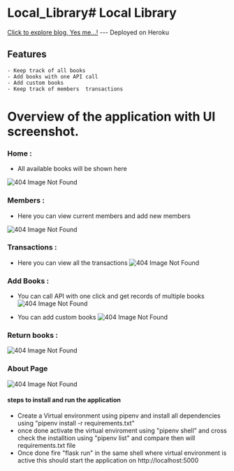 # Local_Library# Local Library


[Click to explore blog, Yes me...!](https://local-library-0.herokuapp.com/) --- Deployed on Heroku         

## Features 
    - Keep track of all books 
    - Add books with one API call 
    - Add custom books 
    - Keep track of members  transactions 

#  Overview of the  application with UI screenshot.

###  Home  :
* All available books will be shown here 

![404 Image Not Found](https://github.com/visins/Local_Library/blob/main/OverView/Home.PNG)


###  Members : 
*  Here you can view current members and add new members 

![404 Image Not Found](https://github.com/visins/Local_Library/blob/main/OverView/Members.PNG)


###   Transactions :
*  Here you can view all the transactions 
![404 Image Not Found](https://github.com/visins/Local_Library/blob/main/OverView/Transactions.PNG)




### Add Books :
*  You can call API with one click and get records of multiple books 
![404 Image Not Found](https://github.com/visins/Local_Library/blob/main/OverView/API_Usage.PNG)

* You can add custom books 
![404 Image Not Found](https://github.com/visins/Local_Library/blob/main/OverView/Add_Custom_Books.PNG)


### Return books :

![404 Image Not Found](https://github.com/visins/Local_Library/blob/main/OverView/Return_Books.PNG)

### About Page 

![404 Image Not Found](https://github.com/visins/Local_Library/blob/main/OverView/About.PNG)





#### steps to install and run the application 

* Create a Virtual environment using pipenv and install all dependencies using "pipenv install -r requirements.txt"
* once done activate the  virtual enviroment using "pipenv shell" and cross check the installtion using "pipenv list" and compare then will requirements.txt file
* Once done fire "flask run" in the same shell where virtual environment is active this should start the application on http://localhost:5000
